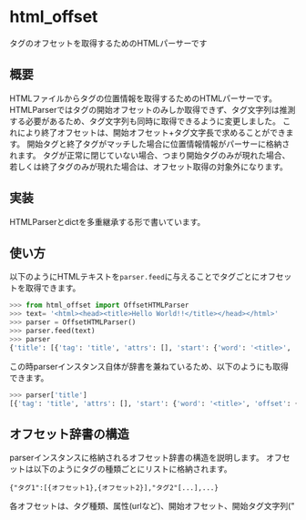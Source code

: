 # html_offset
タグのオフセットを取得するためのHTMLパーサーです

## 概要
HTMLファイルからタグの位置情報を取得するためのHTMLパーサーです。
HTMLParserではタグの開始オフセットのみしか取得できず、タグ文字列は推測する必要があるため、タグ文字列も同時に取得できるように変更しました。
これにより終了オフセットは、開始オフセット+タグ文字長で求めることができます。
開始タグ<xxx>と終了タグ</xxx>がマッチした場合に位置情報情報がパーサーに格納されます。
タグが正常に閉じていない場合、つまり開始タグ<xxx>のみが現れた場合、若しくは終了タグ</xxx>のみが現れた場合は、オフセット取得の対象外になります。

## 実装
HTMLParserとdictを多重継承する形で書いています。

## 使い方
以下のようにHTMLテキストを`parser.feed`に与えることでタグごとにオフセットを取得できます。
~~~Python
>>> from html_offset import OffsetHTMLParser
>>> text= '<html><head><title>Hello World!!</title></head></html>'
>>> parser = OffsetHTMLParser()
>>> parser.feed(text)
>>> parser
{'title': [{'tag': 'title', 'attrs': [], 'start': {'word': '<title>', 'offset': {'start': {'line_id': 0, 'offset': 12}, 'end': {'line_id': 0, 'offset': 19}}}, 'end': {'word': '</title>', 'offset': {'start': {'line_id': 0, 'offset': 32}, 'end': {'line_id': 0, 'offset': 40}}}}], 'head': [{'tag': 'head', 'attrs': [], 'start': {'word': '<head>', 'offset': {'start': {'line_id': 0, 'offset': 6}, 'end': {'line_id': 0, 'offset': 12}}}, 'end': {'word': '</head>', 'offset': {'start': {'line_id': 0, 'offset': 40}, 'end': {'line_id': 0, 'offset': 47}}}}], 'html': [{'tag': 'html', 'attrs': [], 'start': {'word': '<html>', 'offset': {'start': {'line_id': 0, 'offset': 0}, 'end': {'line_id': 0, 'offset': 6}}}, 'end': {'word': '</html>', 'offset': {'start': {'line_id': 0, 'offset': 47}, 'end': {'line_id': 0, 'offset': 54}}}}]}
~~~
この時parserインスタンス自体が辞書を兼ねているため、以下のようにも取得できます。
~~~Python
>>> parser['title']
[{'tag': 'title', 'attrs': [], 'start': {'word': '<title>', 'offset': {'start': {'line_id': 0, 'offset': 12}, 'end': {'line_id': 0, 'offset': 19}}}, 'end': {'word': '</title>', 'offset': {'start': {'line_id': 0, 'offset': 32}, 'end': {'line_id': 0, 'offset': 40}}}}]
~~~

## オフセット辞書の構造
parserインスタンスに格納されるオフセット辞書の構造を説明します。
オフセットは以下のようにタグの種類ごとにリストに格納されます。
~~~
{"タグ1":[{オフセット1},{オフセット2}],"タグ2"[...],...}
~~~
各オフセットは、タグ種類、属性(urlなど)、開始オフセット、開始タグ文字列("<title>"などタグ全体)、終了オフセット、終了タグ文字列を持ちます。
~~~
{ "tag":"タグ1",
  "attri"[{"属性1":"文字列"}],
  "start":{ 
      "word":"開始タグ文字列",
      "offset":{"line_id":行番号,"offset":行内位置}
    }
  "end":{
      "word":"開始タグ文字列",
      "offset":{"line_id":行番号,"offset":行内位置}
    }
}
~~~
オフセット辞書に格納される順番はHTMLテキスト内での終了タグの登場順となります。




